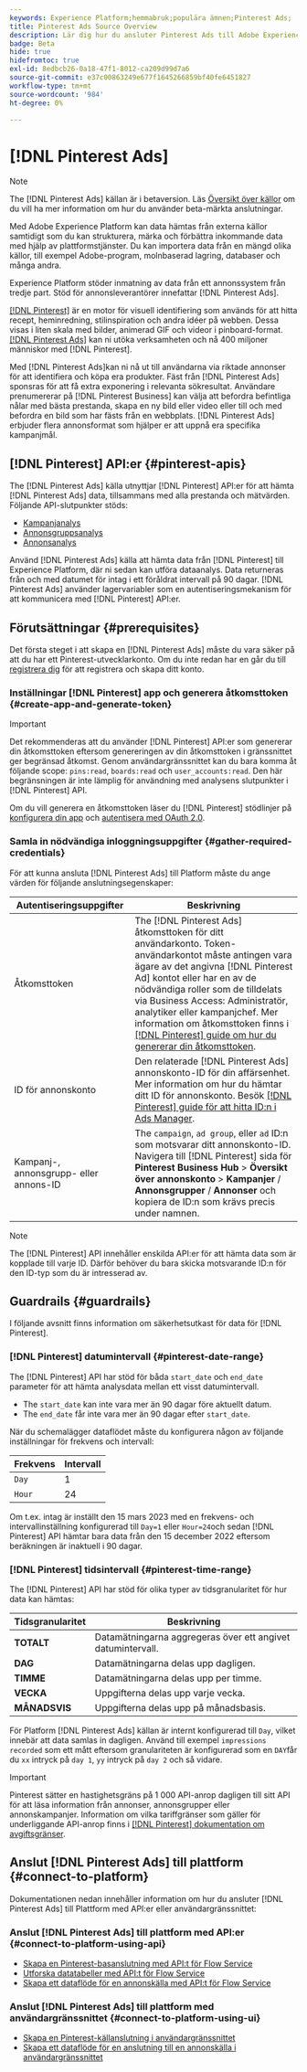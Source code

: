 ```yaml
---
keywords: Experience Platform;hemmabruk;populära ämnen;Pinterest Ads;
title: Pinterest Ads Source Overview
description: Lär dig hur du ansluter Pinterest Ads till Adobe Experience Platform med hjälp av API:er eller användargränssnittet.
badge: Beta
hide: true
hidefromtoc: true
exl-id: 8edbcb26-0a18-47f1-8012-ca209d99d7a6
source-git-commit: e37c00863249e677f1645266859bf40fe6451827
workflow-type: tm+mt
source-wordcount: '984'
ht-degree: 0%

---
```


# [!DNL Pinterest Ads]

>[!NOTE]
>
>The [!DNL Pinterest Ads] källan är i betaversion. Läs [Översikt över källor](../../home.md#terms-and-conditions) om du vill ha mer information om hur du använder beta-märkta anslutningar.

Med Adobe Experience Platform kan data hämtas från externa källor samtidigt som du kan strukturera, märka och förbättra inkommande data med hjälp av plattformstjänster. Du kan importera data från en mängd olika källor, till exempel Adobe-program, molnbaserad lagring, databaser och många andra.

Experience Platform stöder inmatning av data från ett annonssystem från tredje part. Stöd för annonsleverantörer innefattar [!DNL Pinterest Ads].

[[!DNL Pinterest]](https://www.pinterest.com) är en motor för visuell identifiering som används för att hitta recept, heminredning, stilinspiration och andra idéer på webben. Dessa visas i liten skala med bilder, animerad GIF och videor i pinboard-format. [[!DNL Pinterest Ads]](https://ads.pinterest.com/) kan ni utöka verksamheten och nå 400 miljoner människor med [!DNL Pinterest].

Med [!DNL Pinterest Ads]kan ni nå ut till användarna via riktade annonser för att identifiera och köpa era produkter. Fäst från [!DNL Pinterest Ads] sponsras för att få extra exponering i relevanta sökresultat. Användare prenumererar på [!DNL Pinterest Business] kan välja att befordra befintliga nålar med bästa prestanda, skapa en ny bild eller video eller till och med befordra en bild som har fästs från en webbplats. [!DNL Pinterest Ads] erbjuder flera annonsformat som hjälper er att uppnå era specifika kampanjmål.

## [!DNL Pinterest] API:er {#pinterest-apis}

The [!DNL Pinterest Ads] källa utnyttjar [!DNL Pinterest] API:er för att hämta [!DNL Pinterest Ads] data, tillsammans med alla prestanda och mätvärden. Följande API-slutpunkter stöds:

* [Kampanjanalys](https://developers.pinterest.com/docs/api/v5/#operation/campaigns/analytics)
* [Annonsgruppsanalys](https://developers.pinterest.com/docs/api/v5/#operation/ad_groups/analytics)
* [Annonsanalys](https://developers.pinterest.com/docs/api/v5/#operation/ads/analytics)

Använd [!DNL Pinterest Ads] källa att hämta data från [!DNL Pinterest] till Experience Platform, där ni sedan kan utföra dataanalys. Data returneras från och med datumet för intag i ett föråldrat intervall på 90 dagar. [!DNL Pinterest Ads] använder lagervariabler som en autentiseringsmekanism för att kommunicera med [!DNL Pinterest] API:er.

## Förutsättningar {#prerequisites}

Det första steget i att skapa en [!DNL Pinterest Ads] måste du vara säker på att du har ett Pinterest-utvecklarkonto. Om du inte redan har en går du till [registrera dig](https://www.pinterest.com/business/create/?next=https://developers.pinterest.com/account-setup/) för att registrera och skapa ditt konto.

### Inställningar [!DNL Pinterest] app och generera åtkomsttoken {#create-app-and-generate-token}

>[!IMPORTANT]
>
>Det rekommenderas att du använder [!DNL Pinterest] API:er som genererar din åtkomsttoken eftersom genereringen av din åtkomsttoken i gränssnittet ger begränsad åtkomst. Genom användargränssnittet kan du bara komma åt följande scope: `pins:read`, `boards:read` och `user_accounts:read`. Den här begränsningen är inte lämplig för användning med analysens slutpunkter i [!DNL Pinterest] API.

Om du vill generera en åtkomsttoken läser du [!DNL Pinterest] stödlinjer på [konfigurera din app](https://developers.pinterest.com/docs/getting-started/set-up-app/) och [autentisera med OAuth 2.0](https://developers.pinterest.com/docs/getting-started/authentication/).

### Samla in nödvändiga inloggningsuppgifter {#gather-required-credentials}

För att kunna ansluta [!DNL Pinterest Ads] till Platform måste du ange värden för följande anslutningsegenskaper:

| Autentiseringsuppgifter | Beskrivning |
| --- | --- |
| Åtkomsttoken | The [!DNL Pinterest Ads] åtkomsttoken för ditt användarkonto. Token-användarkontot måste antingen vara ägare av det angivna [!DNL Pinterest Ad] kontot eller har en av de nödvändiga roller som de tilldelats via Business Access: Administratör, analytiker eller kampanjchef. Mer information om åtkomsttoken finns i [[!DNL Pinterest] guide om hur du genererar din åtkomsttoken](https://developers.pinterest.com/docs/getting-started/set-up-app/). |
| ID för annonskonto | Den relaterade [!DNL Pinterest Ads] annonskonto-ID för din affärsenhet. Mer information om hur du hämtar ditt ID för annonskonto. Besök [[!DNL Pinterest] guide för att hitta ID:n i Ads Manager](https://help.pinterest.com/en/business/article/find-ids-in-ads-manager). |
| Kampanj-, annonsgrupp- eller annons-ID | The `campaign`, `ad group`, eller `ad` ID:n som motsvarar ditt annonskonto-ID. Navigera till [!DNL Pinterest] sida för **Pinterest Business Hub** > **Översikt över annonskonto** > **Kampanjer** / **Annonsgrupper** / **Annonser** och kopiera de ID:n som krävs precis under namnen. |

>[!NOTE]
>
>The [!DNL Pinterest] API innehåller enskilda API:er för att hämta data som är kopplade till varje ID. Därför behöver du bara skicka motsvarande ID:n för den ID-typ som du är intresserad av.

## Guardrails {#guardrails}

I följande avsnitt finns information om säkerhetsutkast för data för [!DNL Pinterest].

### [!DNL Pinterest] datumintervall {#pinterest-date-range}

The [!DNL Pinterest] API har stöd för båda `start_date` och `end_date` parameter för att hämta analysdata mellan ett visst datumintervall.

* The `start_date` kan inte vara mer än 90 dagar före aktuellt datum.
* The `end_date` får inte vara mer än 90 dagar efter `start_date`.

När du schemalägger dataflödet måste du konfigurera någon av följande inställningar för frekvens och intervall:

| Frekvens | Intervall |
| --- | --- |
| `Day` | 1 |
| `Hour` | 24 |

Om t.ex. intag är inställt den 15 mars 2023 med en frekvens- och intervallinställning konfigurerad till `Day=1` eller `Hour=24`och sedan [!DNL Pinterest] API hämtar bara data från den 15 december 2022 eftersom beräkningen är inaktuell i 90 dagar.

### [!DNL Pinterest] tidsintervall {#pinterest-time-range}

The [!DNL Pinterest] API har stöd för olika typer av tidsgranularitet för hur data kan hämtas:

| Tidsgranularitet | Beskrivning |
| --- | --- |
| **TOTALT** | Datamätningarna aggregeras över ett angivet datumintervall. |
| **DAG** | Datamätningarna delas upp dagligen. |
| **TIMME** | Datamätningarna delas upp per timme. |
| **VECKA** | Uppgifterna delas upp varje vecka. |
| **MÅNADSVIS** | Uppgifterna delas upp på månadsbasis. |

För Platform [!DNL Pinterest Ads] källan är internt konfigurerad till `Day`, vilket innebär att data samlas in dagligen. Använd till exempel `impressions recorded` som ett mått eftersom granulariteten är konfigurerad som en `DAY`får du `xx` intryck på `day 1`, `yy` intryck på `day 2` och så vidare.

>[!IMPORTANT]
>
>Pinterest sätter en hastighetsgräns på 1 000 API-anrop dagligen till sitt API för att läsa information från annonser, annonsgrupper eller annonskampanjer. Information om vilka tariffgränser som gäller för underliggande API-anrop finns i [[!DNL Pinterest] dokumentation om avgiftsgränser](https://developers.pinterest.com/docs/reference/ratelimits/).

## Anslut [!DNL Pinterest Ads] till plattform {#connect-to-platform}

Dokumentationen nedan innehåller information om hur du ansluter [!DNL Pinterest Ads] till Plattform med API:er eller användargränssnittet:

### Anslut [!DNL Pinterest Ads] till plattform med API:er {#connect-to-platform-using-api}

* [Skapa en Pinterest-basanslutning med API:t för Flow Service](../../tutorials/api/create/advertising/pinterest-ads.md)
* [Utforska datatabeller med API:t för Flow Service](../../tutorials/api/explore/tabular.md)
* [Skapa ett dataflöde för en annonskälla med API:t för Flow Service](../../tutorials/api/collect/advertising.md)

### Anslut [!DNL Pinterest Ads] till plattform med användargränssnittet {#connect-to-platform-using-ui}

* [Skapa en Pinterest-källanslutning i användargränssnittet](../../tutorials/ui/create/advertising/pinterest-ads.md)
* [Skapa ett dataflöde för en anslutning till en annonskälla i användargränssnittet](../../tutorials/ui/dataflow/advertising.md)
